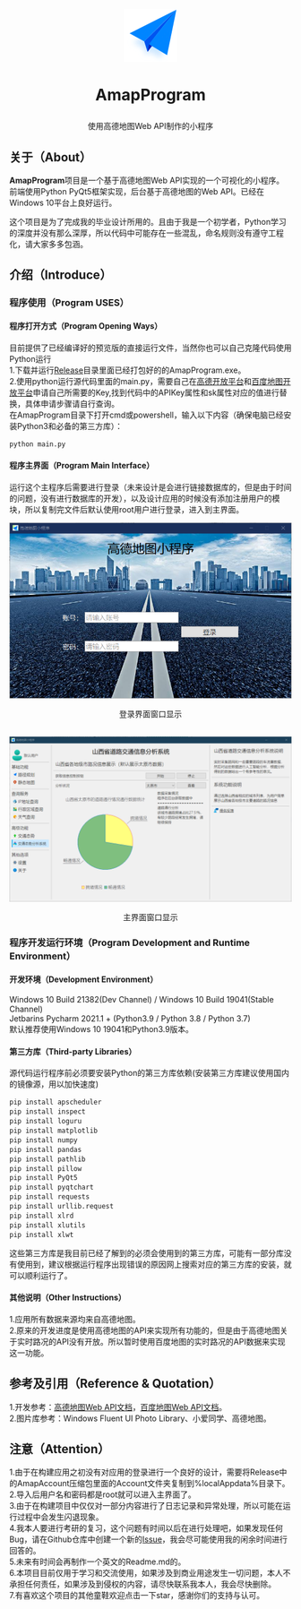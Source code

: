<div align=center><img alt="AmapProgram Logo" src="https://github.com/Gaoyifei1011/AmapProgram/blob/main/Resources/Icon/RoutePlanningLogo.png"/></div>

# <p align="center">AmapProgram</p>
<p align="center">使用高德地图Web API制作的小程序</p>

## 关于（About）

**AmapProgram**项目是一个基于高德地图Web API实现的一个可视化的小程序。前端使用Python PyQt5框架实现，后台基于高德地图的Web API。已经在Windows 10平台上良好运行。<br>

这个项目是为了完成我的毕业设计所用的。且由于我是一个初学者，Python学习的深度并没有那么深厚，所以代码中可能存在一些混乱，命名规则没有遵守工程化，请大家多多包涵。

## 介绍（Introduce）

### 程序使用（Program USES）

#### 程序打开方式（Program Opening Ways）
目前提供了已经编译好的预览版的直接运行文件，当然你也可以自己克隆代码使用Python运行<br>
1.下载并运行[Release](https://github.com/Gaoyifei1011/AmapProgram/releases)目录里面已经打包好的的AmapProgram.exe。<br>
2.使用python运行源代码里面的main.py，需要自己在[高德开放平台](https://lbs.amap.com/)和[百度地图开放平台](https://lbsyun.baidu.com/)申请自己所需要的Key,找到代码中的APIKey属性和sk属性对应的值进行替换，具体申请步骤请自行查询。<br>
在AmapProgram目录下打开cmd或powershell，输入以下内容（确保电脑已经安装Python3和必备的第三方库）：
```bash
python main.py
```

#### 程序主界面（Program Main Interface）
运行这个主程序后需要进行登录（未来设计是会进行链接数据库的，但是由于时间的问题，没有进行数据库的开发），以及设计应用的时候没有添加注册用户的模块，所以复制完文件后默认使用root用户进行登录，进入到主界面。<br>
<div align=center><img alt="LoginMainWindow" src="https://github.com/Gaoyifei1011/AmapProgram/blob/main/ScreenShots/LoginMainWindow.png"/></div>
<p align="center">登录界面窗口显示</p><br>

<div align=center><img alt="MainWindow" src="https://github.com/Gaoyifei1011/AmapProgram/blob/main/ScreenShots/MainWindow.png"/></div>
<p align="center">主界面窗口显示</p>

### 程序开发运行环境（Program Development and Runtime Environment）

#### 开发环境（Development Environment）
Windows 10 Build 21382(Dev Channel) / Windows 10 Build 19041(Stable Channel)<br>
Jetbarins Pycharm 2021.1 + (Python3.9 / Python 3.8 / Python 3.7)<br>
默认推荐使用Windows 10 19041和Python3.9版本。

#### 第三方库（Third-party Libraries）
源代码运行程序前必须要安装Python的第三方库依赖(安装第三方库建议使用国内的镜像源，用以加快速度)<br>
```bash
pip install apscheduler
pip install inspect
pip install loguru
pip install matplotlib
pip install numpy
pip install pandas
pip install pathlib
pip install pillow
pip install PyQt5
pip install pyqtchart
pip install requests
pip install urllib.request
pip install xlrd
pip install xlutils
pip install xlwt
```
这些第三方库是我目前已经了解到的必须会使用到的第三方库，可能有一部分库没有使用到，建议根据运行程序出现错误的原因网上搜索对应的第三方库的安装，就可以顺利运行了。

#### 其他说明（Other Instructions）

1.应用所有数据来源均来自高德地图。<br>
2.原来的开发进度是使用高德地图的API来实现所有功能的，但是由于高德地图关于实时路况的API没有开放。所以暂时使用百度地图的实时路况的API数据来实现这一功能。

## 参考及引用（Reference & Quotation）
1.开发参考：[高德地图Web API文档](https://lbs.amap.com/api/webservice/summary/)，[百度地图Web API文档](https://lbsyun.baidu.com/index.php?title=webapi)。<br>
2.图片库参考：Windows Fluent UI Photo Library、小爱同学、高德地图。

## 注意（Attention）

1.由于在构建应用之初没有对应用的登录进行一个良好的设计，需要将Release中的AmapAccount压缩包里面的Account文件夹复制到%localAppdata%目录下。<br>
2.导入后用户名和密码都是root就可以进入主界面了。<br>
3.由于在构建项目中仅仅对一部分内容进行了日志记录和异常处理，所以可能在运行过程中会发生闪退现象。<br>
4.我本人要进行考研的复习，这个问题有时间以后在进行处理吧，如果发现任何Bug，请在Github仓库中创建一个新的[Issue](https://github.com/Gaoyifei1011/AmapProgram/issues)，我会尽可能使用我的闲余时间进行回答的。<br>
5.未来有时间会再制作一个英文的Readme.md的。<br>
6.本项目目前仅用于学习和交流使用，如果涉及到商业用途发生一切问题，本人不承担任何责任，如果涉及到侵权的内容，请尽快联系我本人，我会尽快删除。<br>
7.有喜欢这个项目的其他童鞋欢迎点击一下star，感谢你们的支持与认可。<br>

